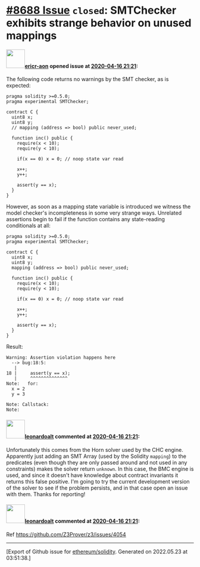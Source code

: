 # [\#8688 Issue](https://github.com/ethereum/solidity/issues/8688) `closed`: SMTChecker exhibits strange behavior on unused mappings

#### <img src="https://avatars.githubusercontent.com/u/60518970?v=4" width="50">[ericr-aon](https://github.com/ericr-aon) opened issue at [2020-04-16 21:21](https://github.com/ethereum/solidity/issues/8688):

The following code returns no warnings by the SMT checker, as is expected:

```Solidity
pragma solidity >=0.5.0;
pragma experimental SMTChecker;

contract C {
  uint8 x;
  uint8 y;
  // mapping (address => bool) public never_used;

  function inc() public {
    require(x < 10);
    require(y < 10);

    if(x == 0) x = 0; // noop state var read

    x++;
    y++;

    assert(y == x);
  }
}
```

However, as soon as a mapping state variable is introduced we witness the model checker's incompleteness in some very strange ways. Unrelated assertions begin to fail if the function contains any state-reading conditionals at all:

```Solidity
pragma solidity >=0.5.0;
pragma experimental SMTChecker;

contract C {
  uint8 x;
  uint8 y;
  mapping (address => bool) public never_used;

  function inc() public {
    require(x < 10);
    require(y < 10);

    if(x == 0) x = 0; // noop state var read

    x++;
    y++;

    assert(y == x);
  }
}
```

Result:

```
Warning: Assertion violation happens here
  --> bug:18:5:
   |
18 |     assert(y == x);
   |     ^^^^^^^^^^^^^^
Note:   for:
  x = 2
  y = 3

Note: Callstack:
Note:
```

#### <img src="https://avatars.githubusercontent.com/u/504195?u=ce2facd14af9fd474ebff49f0d44891f56f7500f&v=4" width="50">[leonardoalt](https://github.com/leonardoalt) commented at [2020-04-16 21:21](https://github.com/ethereum/solidity/issues/8688#issuecomment-614919906):

Unfortunately this comes from the Horn solver used by the CHC engine. Apparently just adding an SMT Array (used by the Solidity `mapping`) to the predicates (even though they are only passed around and not used in any constraints) makes the solver return `unknown`. In this case, the BMC engine is used, and since it doesn't have knowledge about contract invariants it returns this false positive.
I'm going to try the current development version of the solver to see if the problem persists, and in that case open an issue with them.
Thanks for reporting!

#### <img src="https://avatars.githubusercontent.com/u/504195?u=ce2facd14af9fd474ebff49f0d44891f56f7500f&v=4" width="50">[leonardoalt](https://github.com/leonardoalt) commented at [2020-04-16 21:21](https://github.com/ethereum/solidity/issues/8688#issuecomment-617747332):

Ref https://github.com/Z3Prover/z3/issues/4054


-------------------------------------------------------------------------------



[Export of Github issue for [ethereum/solidity](https://github.com/ethereum/solidity). Generated on 2022.05.23 at 03:51:38.]
